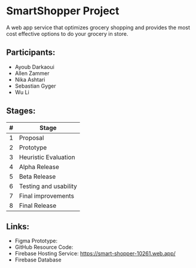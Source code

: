 # SmartShopper Project
A web app service that optimizes grocery shopping and provides the most cost effective options to do your grocery in store.

## Participants:

- Ayoub Darkaoui
- Allen Zammer
- Nika Ashtari
- Sebastian Gyger
- Wu Li

## Stages:
| # | Stage                 |
| - | --------------------- | 
| 1 | Proposal              |
| 2 | Prototype             |
| 3 | Heuristic Evaluation  |
| 4 | Alpha Release         |
| 5 | Beta Release          |
| 6 | Testing and usability |
| 7 | Final improvements    |
| 8 | Final Release         |


## Links:

- Figma Prototype:
- GitHub Resource Code:
- Firebase Hosting Service: https://smart-shopper-10261.web.app/
- Firebase Database
